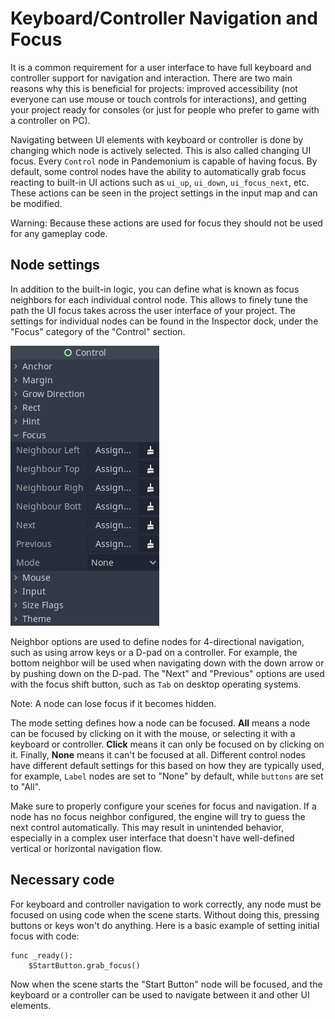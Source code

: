 
# Keyboard/Controller Navigation and Focus

It is a common requirement for a user interface to have full keyboard
and controller support for navigation and interaction. There are two main
reasons why this is beneficial for projects: improved accessibility (not everyone
can use mouse or touch controls for interactions), and getting your project
ready for consoles (or just for people who prefer to game with a controller on PC).

Navigating between UI elements with keyboard or controller is done by
changing which node is actively selected. This is also called changing UI focus.
Every `Control` node in Pandemonium is capable of having focus.
By default, some control nodes have the ability to automatically grab focus
reacting to built-in UI actions such as `ui_up`, `ui_down`, `ui_focus_next`, etc.
These actions can be seen in the project settings in the input map and can be modified.

Warning: Because these actions are used for focus they should not be used for any
gameplay code.

## Node settings

In addition to the built-in logic, you can define what is known as focus neighbors
for each individual control node. This allows to finely tune the path the UI focus
takes across the user interface of your project. The settings for individual
nodes can be found in the Inspector dock, under the "Focus" category of the
"Control" section.

![](img/focus_settings.png)

Neighbor options are used to define nodes for 4-directional navigation, such
as using arrow keys or a D-pad on a controller. For example, the bottom neighbor
will be used when navigating down with the down arrow or by pushing down on
the D-pad. The "Next" and "Previous" options are used with the focus shift button,
such as `Tab` on desktop operating systems.

Note: A node can lose focus if it becomes hidden.

The mode setting defines how a node can be focused. **All** means a node can
be focused by clicking on it with the mouse, or selecting it with a keyboard
or controller. **Click** means it can only be focused on by clicking on it.
Finally, **None** means it can't be focused at all. Different control nodes have
different default settings for this based on how they are typically used, for
example, `Label` nodes are set to "None" by default,
while `buttons` are set to "All".

Make sure to properly configure your scenes for focus and navigation. If a node has
no focus neighbor configured, the engine will try to guess the next control automatically.
This may result in unintended behavior, especially in a complex user interface that doesn't
have well-defined vertical or horizontal navigation flow.

## Necessary code

For keyboard and controller navigation to work correctly, any node must be focused on
using code when the scene starts. Without doing this, pressing buttons or keys won't
do anything. Here is a basic example of setting initial focus with code:

```
func _ready():
    $StartButton.grab_focus()
```

Now when the scene starts the "Start Button" node will be focused, and the keyboard
or a controller can be used to navigate between it and other UI elements.

